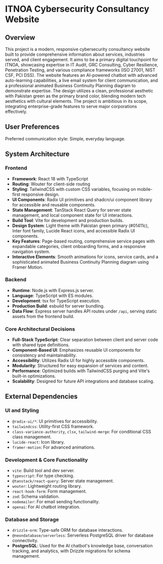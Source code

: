 # ITNOA Cybersecurity Consultancy Website

## Overview
This project is a modern, responsive cybersecurity consultancy website built to provide comprehensive information about services, industries served, and client engagement. It aims to be a primary digital touchpoint for ITNOA, showcasing expertise in IT Audit, GRC Consulting, Cyber Resilience, Penetration Testing, and various compliance frameworks (ISO 27001, NIST CSF, PCI DSS). The website features an AI-powered chatbot with advanced auto-learning capabilities, a live email system for client communication, and a professional animated Business Continuity Planning diagram to demonstrate expertise. The design utilizes a clean, professional aesthetic with Pakistan green as the primary brand color, blending modern tech aesthetics with cultural elements. The project is ambitious in its scope, integrating enterprise-grade features to serve major corporations effectively.

## User Preferences
Preferred communication style: Simple, everyday language.

## System Architecture

### Frontend
- **Framework**: React 18 with TypeScript
- **Routing**: Wouter for client-side routing
- **Styling**: TailwindCSS with custom CSS variables, focusing on mobile-first responsive design.
- **UI Components**: Radix UI primitives and shadcn/ui component library for accessible and reusable components.
- **State Management**: TanStack React Query for server state management, and local component state for UI interactions.
- **Build Tool**: Vite for development and production builds.
- **Design System**: Light theme with Pakistan green primary (#01411c), Inter font family, Lucide React icons, and accessible Radix UI components.
- **Key Features**: Page-based routing, comprehensive service pages with expandable categories, client onboarding forms, and a responsive navigation system.
- **Interactive Elements**: Smooth animations for icons, service cards, and a sophisticated animated Business Continuity Planning diagram using Framer Motion.

### Backend
- **Runtime**: Node.js with Express.js server.
- **Language**: TypeScript with ES modules.
- **Development**: tsx for TypeScript execution.
- **Production Build**: esbuild for server bundling.
- **Data Flow**: Express server handles API routes under `/api`, serving static assets from the frontend build.

### Core Architectural Decisions
- **Full-Stack TypeScript**: Clear separation between client and server code with shared type definitions.
- **Component-Based UI**: Emphasizes reusable UI components for consistency and maintainability.
- **Accessibility**: Utilizes Radix UI for highly accessible components.
- **Modularity**: Structured for easy expansion of services and content.
- **Performance**: Optimized builds with TailwindCSS purging and Vite's built-in optimizations.
- **Scalability**: Designed for future API integrations and database scaling.

## External Dependencies

### UI and Styling
- `@radix-ui/*`: UI primitives for accessibility.
- `tailwindcss`: Utility-first CSS framework.
- `class-variance-authority`, `clsx`, `tailwind-merge`: For conditional CSS class management.
- `lucide-react`: Icon library.
- `framer-motion`: For advanced animations.

### Development & Core Functionality
- `vite`: Build tool and dev server.
- `typescript`: For type checking.
- `@tanstack/react-query`: Server state management.
- `wouter`: Lightweight routing library.
- `react-hook-form`: Form management.
- `zod`: Schema validation.
- `nodemailer`: For email sending functionality.
- `openai`: For AI chatbot integration.

### Database and Storage
- `drizzle-orm`: Type-safe ORM for database interactions.
- `@neondatabase/serverless`: Serverless PostgreSQL driver for database connectivity.
- **PostgreSQL**: Used for the AI chatbot's knowledge base, conversation tracking, and analytics, with Drizzle migrations for schema management.